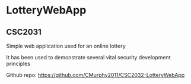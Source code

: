 LotteryWebApp
============
CSC2031
-------
Simple web application used for an online lottery  
  
It has been used to demonstrate several vital security development principles  

Github repo: https://github.com/CMurphy2011/CSC2032-LotteryWebApp
